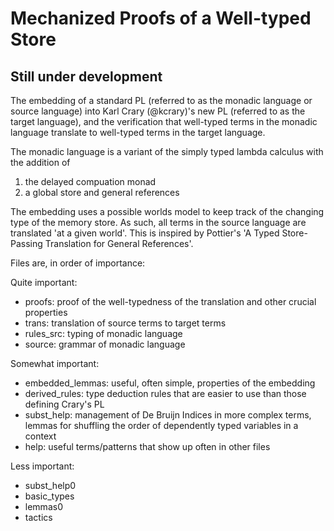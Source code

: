 # Mechanized Proofs of a Well-typed Store
## Still under development

The embedding of a standard PL (referred to as the monadic language or source language) into Karl Crary (@kcrary)'s new PL (referred to as the target language), 
and the verification that well-typed terms in the monadic language translate to well-typed terms in the target language. 

The monadic language is a variant of the simply typed lambda calculus with the addition of
1) the delayed compuation monad
2) a global store and general references

The embedding uses a possible worlds model to keep track of the changing type of the memory store. As such, all terms in the source language are translated 'at a given world'.
This is inspired by Pottier's 'A Typed Store-Passing Translation for General References'.

Files are, in order of importance:

Quite important:
- proofs: proof of the well-typedness of the translation and other crucial properties
- trans: translation of source terms to target terms
- rules_src: typing of monadic language
- source: grammar of monadic language

Somewhat important:
- embedded_lemmas: useful, often simple, properties of the embedding
- derived_rules: type deduction rules that are easier to use than those defining Crary's PL
- subst_help: management of De Bruijn Indices in more complex terms, lemmas for shuffling the order of dependently typed variables in a context
- help: useful terms/patterns that show up often in other files

Less important:
- subst_help0
- basic_types
- lemmas0
- tactics
